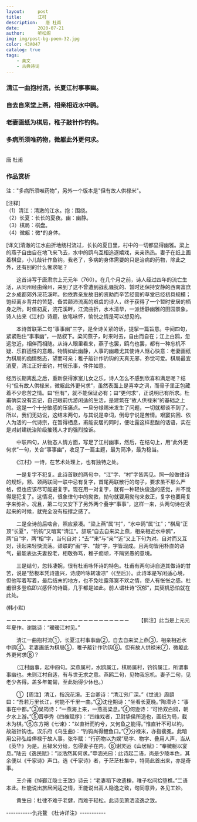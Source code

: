 ```yaml
---
layout:     post
title:      江村
description:   唐 杜甫
date:       2020-07-21
author:     听松阁
img: img/post-bg-poem-32.jpg
color: 43A047
catalog: true
tags:
    - 美文
    - 古典诗词
---
```


### 清江一曲抱村流，长夏江村事事幽。
### 自去自来堂上燕，相亲相近水中鸥。
### 老妻画纸为棋局，稚子敲针作钓钩。
### 多病所须唯药物，微躯此外更何求。

<br>
唐 杜甫

### 作品赏析
注："多病所须唯药物"，另外一个版本是"但有故人供禄米"。

[注释]<br>
（1）清江：清澈的江水。抱：围绕。<br>
（2）长夏：长长的夏夜。幽：幽静。<br>
（3）棋局：棋盘。<br>
（4）微躯：微*的身体。<br>

[译文]清澈的江水曲折地绕村流过，长长的夏日里，村中的一切都显得幽雅。梁上的燕子自由自在地飞来飞去，水中的鸥鸟互相追逐嬉戏，亲亲热热。妻子在纸上画着棋盘，小儿敲针作鱼钩。我老了，多病的身体需要的只是治病的药物，除此之外，还有别的什么奢求呢？


　　这首诗写于唐肃宗上元元年（760）。在几个月之前，诗人经过四年的流亡生活，从同州经由绵州，来到了这不曾遭到战乱骚扰的、暂时还保持安静的西南富庶之乡成都郊外浣花溪畔。他依靠亲友故旧的资助而辛苦经营的草堂已经初具规模；饱经离乡背井的苦楚、备尝颠沛流离的艰虞的诗人，终于获得了一个暂时安居的栖身之所。时值初夏，浣花溪畔，江流曲折，水木清华，一派恬静幽雅的田园景象。诗人拈来《江村》诗题，放笔咏怀，愉悦之情是可以想见的。
  
　　本诗首联第二句“事事幽”三字，是全诗关紧的话，提挈一篇旨意。中间四句，紧紧贴住“事事幽”，一路叙下。梁间燕子，时来时去，自由而自在；江上白鸥，忽远忽近，相伴而相随。从诗人眼里看来，燕子也罢，鸥鸟也罢，都有一种忘机不疑、乐群适性的意趣。物情如此幽静，人事的幽趣尤其使诗人惬心快意：老妻画纸为棋局的痴情憨态，望而可亲；稚子敲针作钓钩的天真无邪，弥觉可爱。棋局最宜消夏，清江正好垂钓，村居乐事，件件如意。
  
  经历长期离乱之后，重新获得家室儿女之乐，诗人怎么不感到欣喜和满足呢？结句“但有故人供禄米，微躯此外更何求”，虽然表面上是喜幸之词，而骨子里正包藏着不少悲苦之情。曰“但有”，就不能保证必有；曰“更何求”，正说明已有所求。杜甫确实没有忘记，自己眼前优游闲适的生活，是建筑在“故人供禄米”的基础之上的。这是一个十分敏感的压痛点。一旦分禄赐米发生了问题，一切就都谈不到了。所以，我们无妨说，这结末两句，与其说是幸词，倒毋宁说是苦情。艰窭贫困、依人为活的一代诗宗，在暂得栖息，甫能安居的同时，便吐露这样悲酸的话语，实在是对封建统治阶级摧残人才的强烈控诉。
  
　　中联四句，从物态人情方面，写足了江村幽事，然后，在结句上，用“此外更何求”一句，关合“事事幽”，收足了一篇主题，最为简净，最为稳当。
  
　　《江村》一诗，在艺术处理上，也有独特之处。
  
　　一是复字不犯复。此诗首联的两句中，“江”字、“村”字皆两见。照一般做律诗的规矩，颔、颈两联同一联中忌有复字，首尾两联散行的句子，要求虽不那么严格，但也应该尽可能避复字。现在用一对复字，就有一种轻快俊逸的感觉，并不觉得是犯复了。这情况，很象律句中的拗救，拗句就要用拗句来救正，复字也要用复字来弥补。况且，第二句又安下了另外两个叠字“事事”，这样一来，头两句诗在读起来的时候，就完全没有枝撑之感了。
  
　　二是全诗前后啮合，照应紧凑。“梁上燕”属“村”，“水中鸥”属“江”；“棋局”正顶“长夏”，“钓钩”又暗寓“清江”。颔联“自去自来梁上燕，相亲相近水中鸥”，两“自”字，两“相”字，当句自对；“去”“来”与“亲”“近”又上下句为对。自对而又互对，读起来轻快流荡。颈联的“画”字、“敲”字，字皆现成。且两句皆用朴直的语气，最能表达夫妻投老，相敬弥笃，稚子痴顽，不隔贤愚的意境。
  
　　三是结句，忽转凄婉，很有杜甫咏怀诗的特色。杜甫有两句诗自道其做诗的甘苦，说是“愁极本凭诗遣兴，诗成吟咏转凄凉”（《至后》）。此诗本是写闲适心境，但他写着写着，最后结末的地方，也不免吐露落寞不欢之情，使人有怅怅之感。杜甫很多登临即兴感怀的诗篇，几乎都是如此。前人谓杜诗“沉郁”，其契机恐怕就在此处。
  
(韩小默)

－－－－－－－－－－－－－－－－－－－－－－－－
　　【鹤注】此当是上元元年夏作。谢朓诗：“暖暖江村见。”

　　清江一曲抱村流①，长夏江村事事幽②。自去自来梁上燕③，相亲相近水中鸥④。老妻画纸为棋局⑤，稚子敲针作钓钩⑥。但有故人供禄米⑦，微躯此外更何求⑧？

　　（江村幽事，起中四句。梁燕属村，水鸥属江，棋局属村，钓钩属江，所谓事事幽也。未则江村自适，有与世无求之意。燕鸥二句，见物我忘机。妻子二句，见老少各得。盖多年匍匐，至此始得少休也。）

　　①【周注】清江，指浣花溪。王台卿诗：“清江穷广深。”《世说》周顗曰：“吾若万里长江，何能不千里一曲。”②沈佺期诗：“坐看长夏晚。”陶潜诗：“事事在中都。”③吴筠诗：“一燕海上来，一燕高梁息。”④何逊诗：“可怜双白鸥，朝夕水上游。”⑤晋李秀《四维赋序》：“四维戏者，卫尉挚侯所造也，画纸为局，截木为棋。”⑥东方朔《七谏》：“以直针而钓兮，又何鱼之能得。”惟直针不可以钓，故敲针钩也。汉乐府《乌生曲》：“钓钩尚得鲤鱼口。”⑦分禄米，亦指裴冕。此暗用公孙弘给俸禄于故人事。张华赋：“行药物以为娱”局字、物字、叠用人声，当从《英华》为是。且禄米分给，包得妻子在内。⑧谢灵运《山居赋》：“奉微躯以宴息。”陆云《逸民赋》：“淡浩然其何求。”申涵光曰：此诗起二语，尚是少陵本色，其余便以《千家诗》声口。选《千家诗》者，于茫茫杜集中，特简此首出来，亦是奇事。

　　王介甫《悼鄞江隐士王致》诗云：“老妻稻下收遗棅，稚子松间拾堕樵。”二语本此。杜能说出旅居闲适之情，王能说出高人隐逸之致，句同意异，各见工妙。

　　黄生曰：杜律不难于老健，而难于轻松。此诗见萧洒流逸之致。
  
-----------仇兆鳌 《杜诗详注》-----------
